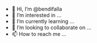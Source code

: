 - 👋 Hi, I’m @bendifalla
- 👀 I’m interested in ...
- 🌱 I’m currently learning ...
- 💞️ I’m looking to collaborate on ...
- 📫 How to reach me ...

<!---
bendifalla/bendifalla is a ✨ special ✨ repository because its `README.md` (this file) appears on your GitHub profile.
You can click the Preview link to take a look at your changes.
--->
